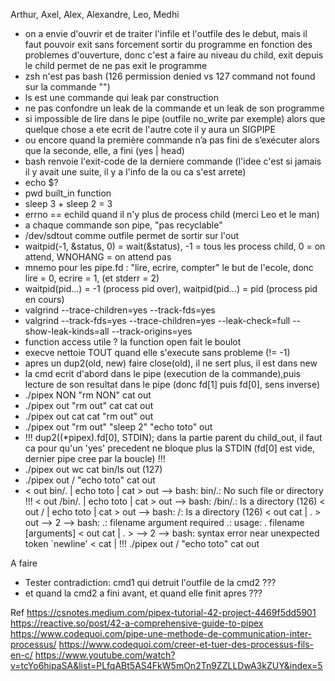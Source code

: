 Arthur, Axel, Alex, Alexandre, Leo, Medhi
- on a envie d'ouvrir et de traiter l'infile et l'outfile des le debut, mais il faut pouvoir exit sans forcement sortir du programme en fonction des problemes d'ouverture, donc c'est a faire au niveau du child, exit depuis le child permet de ne pas exit le programme
- zsh n'est pas bash (126 permission denied vs 127 command not found sur la commande "")
- ls est une commande qui leak par construction
- ne pas confondre un leak de la commande et un leak de son programme
- si impossible de lire dans le pipe (outfile no_write par exemple) alors que quelque chose a ete ecrit de l'autre cote il y aura un SIGPIPE
- ou encore quand la première commande n’a pas fini de s’exécuter alors que la seconde,  elle, a fini (yes | head)
- bash renvoie l'exit-code de la derniere commande (l'idee c'est si jamais il y avait une suite, il y a l'info de la ou ca s'est arrete)
- echo $?
- pwd built_in function
- sleep 3 + sleep 2 = 3
- errno == echild quand il n'y plus de process child (merci Leo et le man)
- a chaque commande son pipe, "pas recyclable"
- /dev/sdtout comme outfile permet de sortir sur l'out
- waitpid(-1, &status, 0) = wait(&status), -1 = tous les process child, 0 = on attend, WNOHANG = on attend pas
- mnemo pour les pipe.fd : "lire, ecrire, compter" le but de l'ecole, donc lire = 0, ecrire = 1, (et stderr = 2)
- waitpid(pid...) = -1 (process pid over), waitpid(pid...) = pid (process pid en cours)
- valgrind --trace-children=yes --track-fds=yes 
- valgrind --track-fds=yes --trace-children=yes --leak-check=full --show-leak-kinds=all --track-origins=yes
- function access utile ? la function open fait le boulot
- execve nettoie TOUT quand elle s'execute sans probleme (!= -1)
- apres un dup2(old, new) faire close(old), il ne sert plus, il est dans new
- la cmd ecrit d'abord dans le pipe (execution de la commande),puis lecture de son resultat dans le pipe (donc fd[1] puis fd[0], sens inverse)
- ./pipex NON "rm NON" cat out
- ./pipex out "rm out" cat cat out
- ./pipex out cat cat "rm out" out
- ./pipex out "rm out" "sleep 2" "echo toto" out
- !!! dup2((*pipex).fd[0], STDIN); dans la partie parent du child_out, il faut ca pour qu'un 'yes' precedent ne bloque plus la STDIN (fd[0] est vide, dernier pipe cree par la boucle) !!!
- ./pipex out wc cat bin/ls out (127)
- ./pipex out / "echo toto" cat out
- < out bin/. | echo toto | cat > out --> bash: bin/.: No such file or directory
!!!
< out /bin/. | echo toto | cat > out --> bash: /bin/.: Is a directory (126)
< out / | echo toto | cat > out --> bash: /: Is a directory (126)
< out cat | . > out --> 2 --> bash: .: filename argument required
                              .: usage: . filename [arguments]
< out cat | . > --> 2 --> bash: syntax error near unexpected token `newline'
< cat |
!!!
./pipex out / "echo toto" cat out


A faire
- Tester contradiction: cmd1 qui detruit l'outfile de la cmd2 ???
- et quand la cmd2 a fini avant, et quand elle finit apres ??? 

Ref
https://csnotes.medium.com/pipex-tutorial-42-project-4469f5dd5901
https://reactive.so/post/42-a-comprehensive-guide-to-pipex
https://www.codequoi.com/pipe-une-methode-de-communication-inter-processus/
https://www.codequoi.com/creer-et-tuer-des-processus-fils-en-c/
https://www.youtube.com/watch?v=tcYo6hipaSA&list=PLfqABt5AS4FkW5mOn2Tn9ZZLLDwA3kZUY&index=5
